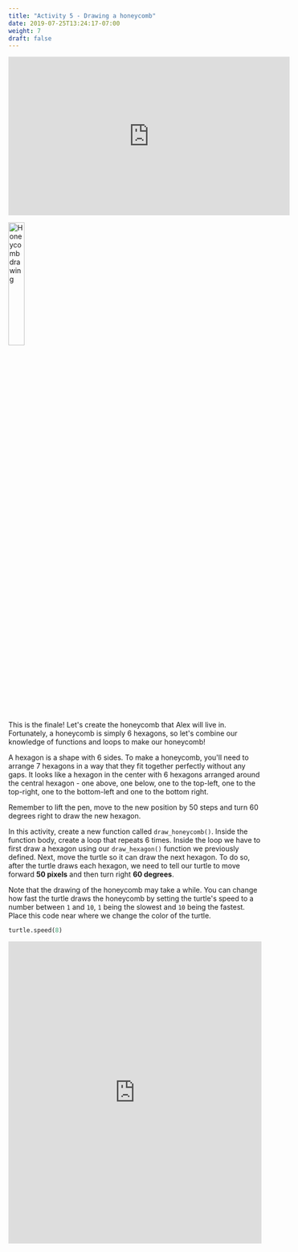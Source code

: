 ```yaml
---
title: "Activity 5 - Drawing a honeycomb"
date: 2019-07-25T13:24:17-07:00
weight: 7
draft: false
---
```


<p style="text-align: center;"><iframe width="560" height="315" src="https://youtube.com/embed/Z6omKevIUKo" frameborder="0" allow="accelerometer; autoplay; clipboard-write; encrypted-media; gyroscope; picture-in-picture" allowfullscreen></iframe></p>

<img src="../media/bee_honeycomb.png" alt="Honeycomb drawing" width="25%" />

This is the finale! Let's create the honeycomb that Alex will live in. Fortunately, a honeycomb is simply 6 hexagons, so let's combine our knowledge of functions and loops to make our honeycomb! 

A hexagon is a shape with 6 sides. To make a honeycomb, you'll need to arrange 7 hexagons in a way that they fit together perfectly without any gaps. It looks like a hexagon in the center with 6 hexagons arranged around the central hexagon - one above, one below, one to the top-left, one to the top-right, one to the bottom-left and one to the bottom right. 

Remember to lift the pen, move to the new position by 50 steps and turn 60 degrees right to draw the new hexagon. 

In this activity, create a new function called `draw_honeycomb()`. Inside the function body, create a loop that repeats 6 times. Inside the loop we have to first draw a hexagon using our `draw_hexagon()` function we previously defined. Next, move the turtle so it can draw the next hexagon. To do so, after the turtle draws each hexagon, we need to tell our turtle to move forward **50 pixels** and then turn right **60 degrees**. 

Note that the drawing of the honeycomb may take a while. You can change how fast the turtle draws the honeycomb by setting the turtle's speed to a number between `1` and `10`, `1` being the slowest and `10` being the fastest. Place this code near where we change the color of the turtle.

``` python
turtle.speed(8)
```

<iframe src="https://trinket.io/embed/python/d83811c24a" width="100%" height="600" frameborder="0" marginwidth="0" marginheight="0" allowfullscreen></iframe>

